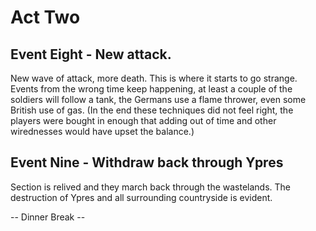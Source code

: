 # Act Two

## Event Eight - New attack. 

New wave of attack, more death. This is where it starts to go strange. Events from the wrong time keep happening, at least a couple of the soldiers will follow a tank, the Germans use a flame thrower, even some British use of gas. (In the end these techniques did not feel right, the players were bought in enough that adding out of time and other wirednesses would have upset the balance.)

## Event Nine - Withdraw back through Ypres

Section is relived and they march back through the wastelands. The destruction of Ypres and all surrounding countryside is evident. 

-- Dinner Break --


